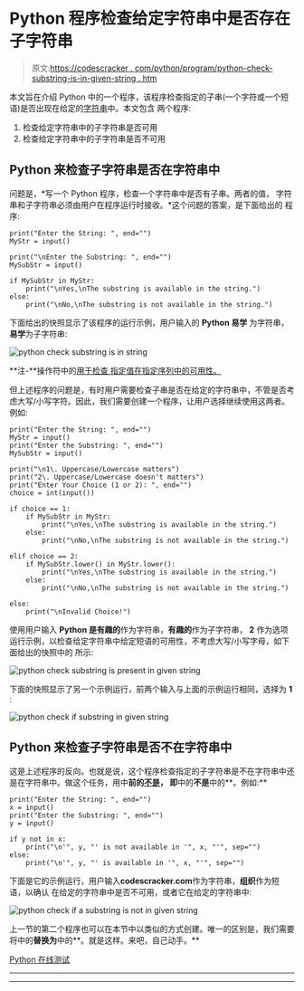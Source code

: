 # Python 程序检查给定字符串中是否存在子字符串

> 原文:[https://codescracker . com/python/program/python-check-substring-is-in-given-string . htm](https://codescracker.com/python/program/python-check-substring-is-in-given-string.htm)

本文旨在介绍 Python 中的一个程序，该程序检查指定的子串(一个字符或一个短语)是否出现在给定的[字符串](/python/python-strings.htm)中。本文包含 两个程序:

1.  检查给定字符串中的子字符串是否可用
2.  检查给定字符串中的子字符串是否不可用

## Python 来检查子字符串是否在字符串中

问题是，*写一个 Python 程序，检查一个字符串中是否有子串。两者的值， 字符串和子字符串必须由用户在程序运行时接收。*这个问题的答案，是下面给出的 程序:

```
print("Enter the String: ", end="")
MyStr = input()

print("\nEnter the Substring: ", end="")
MySubStr = input()

if MySubStr in MyStr:
    print("\nYes,\nThe substring is available in the string.")
else:
    print("\nNo,\nThe substring is not available in the string.")
```

下面给出的快照显示了该程序的运行示例，用户输入的 **Python 易学** 为字符串，**易学**为子字符串:

![python check substring is in string](../Images/b679223e1b7fa2878c5c1fa5aef2aba8.png)

**注-**操作符中的[用于检查 指定值在指定序列中的可用性。](/python/python-in-keyword.htm)

但上述程序的问题是，有时用户需要检查子串是否在给定的字符串中，不管是否考虑大写/小写字符。因此，我们需要创建一个程序，让用户选择继续使用这两者。例如:

```
print("Enter the String: ", end="")
MyStr = input()
print("Enter the Substring: ", end="")
MySubStr = input()

print("\n1\. Uppercase/Lowercase matters")
print("2\. Uppercase/Lowercase doesn't matters")
print("Enter Your Choice (1 or 2): ", end="")
choice = int(input())

if choice == 1:
    if MySubStr in MyStr:
        print("\nYes,\nThe substring is available in the string.")
    else:
        print("\nNo,\nThe substring is not available in the string.")

elif choice == 2:
    if MySubStr.lower() in MyStr.lower():
        print("\nYes,\nThe substring is available in the string.")
    else:
        print("\nNo,\nThe substring is not available in the string.")

else:
    print("\nInvalid Choice!")
```

使用用户输入 **Python 是有趣的**作为字符串，**有趣的**作为子字符串， **2** 作为选项 运行示例，以检查给定字符串中给定短语的可用性，不考虑大写/小写字母，如下面给出的快照中的 所示:

![python check substring is present in given string](../Images/6d03e59af205d86601744e15c87a3c16.png)

下面的快照显示了另一个示例运行，前两个输入与上面的示例运行相同，选择为 **1** :

![python check if substring in given string](../Images/74c31be3f212ae3e1f166141cc4fcdbd.png)

## Python 来检查子字符串是否不在字符串中

这是上述程序的反向。也就是说，这个程序检查指定的子字符串是不在字符串中还是在字符串中。做这个任务，用中**前的[不是](/python/python-not-keyword.htm)， 即**中的**不是**中的**。例如:**

```
print("Enter the String: ", end="")
x = input()
print("Enter the Substring: ", end="")
y = input()

if y not in x:
    print("\n'", y, "' is not available in '", x, "'", sep="")
else:
    print("\n'", y, "' is available in '", x, "'", sep="")
```

下面是它的示例运行，用户输入**codescracker.com**作为字符串，**组织**作为短语，以确认 在给定的字符串中是否不可用，或者它在给定的字符串中:

![python check if a substring is not in given string](../Images/f7859b269fbe84a49dad55392d5c9b5d.png)

上一节的第二个程序也可以在本节中以类似的方式创建。唯一的区别是，我们需要将中的**替换为**中的**。就是这样。来吧，自己动手。**

[Python 在线测试](/exam/showtest.php?subid=10)

* * *

* * *